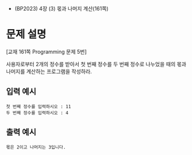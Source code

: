 - (BP2023) 4장 (3) 몫과 나머지 계산(161쪽)
# 문제 설명
[교재 161쪽 Programming 문제 5번]

사용자로부터 2개의 정수를 받아서 첫 번째 정수를 두 번째 정수로 나누었을 때의 몫과 나머지를 계산하는 프로그램을 작성하라.

## 입력 예시
```
첫 번째 정수를 입력하시오 : 11  
두 번째 정수를 입력하시오 : 4  
```

## 출력 예시
```
몫은 2이고 나머지는 3입니다.
```
